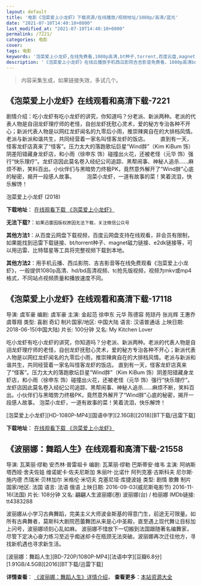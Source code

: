 ```yaml
---
layout: default
title: '电影《泡菜爱上小龙虾》下载资源/在线播放/视频地址/1080p/高清/蓝光'
date: "2021-07-10T14:40:10+0800"
last_modified_at: "2021-07-10T14:40:10+0800"
permalink: /7221/
categories: 电影
cover:
tags: 电影
keywords: '泡菜爱上小龙虾,在线免费看,1080p高清,bt种子,torrent,百度云盘,magnet,磁力链,迅雷下载资源'
description: '《泡菜爱上小龙虾》在线云播放手机西瓜影院吉吉影音免费看，1080p高清bd/hd未删减完整版和tc抢先枪版，mkv/mp4格式，附带bt/torrent种子、magnet/磁力链、百度云盘、网盘资源迅雷下载链接'
---
```


>内容采集生成，如果链接失效，多试几个。


## 《泡菜爱上小龙虾》在线观看和高清下载-7221

剧情介绍：吃小龙虾有吃小龙虾的讲究，你知道吗？分老派、新派两种。老派的代表人物是自诩龙虾理疗师的老怪，自创龙虾抚慰心灵术，爱的秘方专治各种不开心；新派代表人物是以网红龙虾闻名的九零后小雨，推崇辣爽自在的大排档风情。老派与新派和谐共生，共同经营着一家名叫怪客龙虾的饭店。 　　直到有一天，怪客龙虾店真来了“怪客”。压力太大的落跑歌坛巨星“Wind胖”（Kim KiBum 饰）阴差阳错藏身龙虾店，和小雨（徐申东 饰）碰撞出火花，还被老怪（元华 饰）强行“快乐理疗”。龙虾店因此莫名卷入经纪公司追踪、黑帮闹事、神秘人追杀……麻烦不断，笑料百出。小伙伴们与黑暗势力终极PK，竟然意外解开了“Wind胖”心底的秘密，揭开一段感人故事。 　　泡菜小龙虾，一道有故事的菜！笑着流泪，快乐解馋！


泡菜爱上小龙虾 (2018)

**下载地址**： [在线观看下载 《泡菜爱上小龙虾》](https://www.btbtdy.me/btdy/dy13307.html) 


**无法下载?**：`如果迅雷因版权原因无法下载，关注微信公众号 `

**其他方法1**：从百度云网盘下载视频，百度云网盘支持在线观看，非会员有限制，如果能找到迅雷下载链接、bt/torrent种子、magnet磁力链接、e2dk链接等，可以用迅雷、比特彗星等工具将完整视频下载到本地。

**其他方法2**：用手机云播、西瓜影院、吉吉影音等在线免费观看《泡菜爱上小龙虾》，一般提供1080p高清、hd/bd高清视频、tc抢先版视频，视频为mkv或mp4格式，不同站点视频质量和播放速度不同。


## 《泡菜爱上小龙虾》在线观看和高清下载-17118

导演: 虞军豪 编剧: 虞军豪 主演: 金起范 徐申东 元华 陈德容 苑琼丹 张兆辉 王惠乔 虞尊翔 类型: 喜剧 奇幻 制片国家/地区: 中国大陆 语言: 汉语普通话 上映日期: 2018-06-15(中国大陆) 片长: 100分钟 又名: My Kitchen Lover

吃小龙虾有吃小龙虾的讲究，你知道吗？分老派、新派两种。老派的代表人物是自诩龙虾理疗师的老怪，自创龙虾抚慰心灵术，爱的秘方专治各种不开心；新派代表人物是以网红龙虾闻名的九零后小雨，推崇辣爽自在的大排档风情。老派与新派和谐共生，共同经营着一家名叫怪客龙虾的饭店。 直到有一天，怪客龙虾店真来了“怪客”。压力太大的落跑歌坛巨星“Wind胖”（Kim KiBum 饰）阴差阳错藏身龙虾店，和小雨（徐申东 饰）碰撞出火花，还被老怪（元华 饰）强行“快乐理疗”。龙虾店因此莫名卷入经纪公司追踪、黑帮闹事、神秘人追杀……麻烦不断，笑料百出。小伙伴们与黑暗势力终极PK，竟然意外解开了“Wind胖”心底的秘密，揭开一段感人故事。 泡菜小龙虾，一道有故事的菜！笑着流泪，快乐解馋！


[泡菜爱上小龙虾][HD-1080P-MP4][国语中字][2.16GB][2018][BT下载/迅雷下载]

**下载地址**： [在线观看下载 《泡菜爱上小龙虾》](https://www.btdx8.com/torrent/pcasxlx_2018.html) 


## 《波丽娜：舞蹈人生》在线观看和高清下载-21558

导演: 瓦莱丽·缪勒 安杰林·普雷祖卡 编剧: 瓦莱丽·缪勒 巴斯蒂安·维韦 主演: 阿纳斯塔西娅·舍夫佐娃 维诺妮卡·佐夫尼斯加 朱丽叶·比诺什 阿列克塞·古斯科夫 尼尔斯·施内德 杰瑞米·贝林加尔 米格伦·米切夫 克塞尼垭·库捷波娃 类型: 剧情 歌舞 制片国家/地区: 法国 语言: 法语 俄语 上映日期: 2016-09-03(威尼斯电影节) 2016-11-16(法国) 片长: 108分钟 又名: 翩翩人生波丽娜(港) 波丽娜(台) / 柏丽娜 IMDb链接: tt4383288

波丽娜从小学习古典舞蹈，完美主义大师波金斯基的得意门生，前途无可限量。如所有古典舞者，莫斯科大剧院芭蕾舞团从来是心中圣殿，直至遇上现代舞让目标加上问号，波丽娜顷刻心乱如麻。 波丽娜不惜放下一切搬到法国跟随著名编舞家，尽管下定决心奋力练习至近乎痴迷却卡在瓶颈无法突破。波丽娜再次迁往他方，寻找新机遇也寻求新生活。


[波丽娜：舞蹈人生][BD-720P/1080P-MP4][法语中字][豆瓣6.8分][1.91GB/4.5GB][2016][BT下载/迅雷下载]

**详情查看**： [《波丽娜：舞蹈人生》详情介绍](/movie/21558/)， **查看更多**：[本站资源大全](/movie/t/all/)


